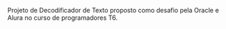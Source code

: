 Projeto de Decodificador de Texto proposto como desafio pela Oracle e Alura no curso de programadores T6.
